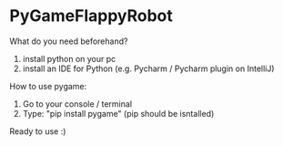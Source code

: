 # PyGameFlappyRobot

What do you need beforehand?
1. install python on your pc
2. install an IDE for Python (e.g. Pycharm / Pycharm plugin on IntelliJ)

How to use pygame:
1. Go to your console / terminal
2. Type: "pip install pygame" (pip should be isntalled)

Ready to use :)
